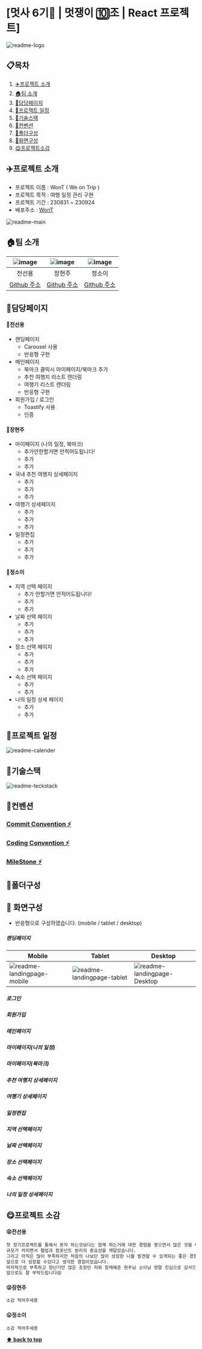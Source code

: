# [멋사 6기🦁 | 멋쟁이 🔟조 | React 프로젝트]

![readme-logo](https://github.com/FRONTENDSCHOOL6/react-project-10/assets/125878245/dcc77ab4-96b6-4329-92bb-fcc80a3e079d)

## 📋목차

1. [✈️프로젝트 소개](#✈️프로젝트-소개)
2. [🏠팀 소개](#🏠팀소개)
3. [📖담당페이지](#📖담당페이지)
4. [📅프로젝트 일정](#📅프로젝트-일정)
5. [📝기술스택](#기술스택⚡)
6. [🔪컨벤션](#🔪컨벤션)
7. [📂폴더구성](#📂폴더구성)
8. [🎥화면구성](#🎥-화면구성)
9. [😋프로젝트소감](#😋프로젝트-소감)

## ✈️프로젝트 소개

- 프로젝트 이름 : WonT ( We on Trip )
- 프로젝트 목적 : 여행 일정 관리 구현
- 프로젝트 기간 : 230831 ~ 230924
- 배포주소 : [WonT](https://weontrip.vercel.app/)

![readme-main](https://github.com/FRONTENDSCHOOL6/react-project-10/assets/125878245/907787e3-e95f-4794-b278-e18bb3be214e)

## 🏠팀 소개

| ![image](https://github.com/FRONTENDSCHOOL6/react-project-10/assets/125878245/c97eeb1a-7293-4c13-97d0-dccd22a88dd5) | ![image](https://github.com/FRONTENDSCHOOL6/react-project-10/assets/125878245/562e595f-b12f-49f2-bfb3-87ba2201ab4b) | ![image](https://github.com/FRONTENDSCHOOL6/react-project-10/assets/125878245/33d929a1-9386-4935-8dd6-4bef0bb185fb) |
| :-----------------------------------------------------------------------------------------------------------------: | :-----------------------------------------------------------------------------------------------------------------: | :-----------------------------------------------------------------------------------------------------------------: |
|                                                       전선용                                                        |                                                       장현주                                                        |                                                       정소이                                                        |
|                                      [Github 주소](https://github.com/sy0725)                                       |                                     [Github 주소](https://github.com/hyeonjuuu)                                     |                                       [Github 주소](https://github.com/uniS2)                                       |

## 📖담당페이지

#### 📌전선용

- 랜딩페이지
  - Carousel 사용
  - 반응형 구현
- 메인페이지
  - 북마크 클릭시 마이페이지/북마크 추가
  - 추천 여행지 리스트 렌더링
  - 여행기 리스트 렌더링
  - 반응형 구현
- 회원가입 / 로그인
  - Toastify 사용
  - 인증

#### 📌장현주

- 마이페이지 (나의 일정, 북마크)
  - 추가안한할거면 안적어도됩니다!
  - 추가
  - 추가
- 국내 추천 여행지 상세페이지
  - 추가
  - 추가
  - 추가
- 여행기 상세페이지
  - 추가
  - 추가
  - 추가
- 일정편집
  - 추가
  - 추가
  - 추가

#### 📌정소이

- 지역 선택 페이지
  - 추가 안할거면 안적어도됩니다!
  - 추가
  - 추가
- 날짜 선택 페이지
  - 추가
  - 추가
  - 추가
- 장소 선택 페이지
  - 추가
  - 추가
  - 추가
- 숙소 선택 페이지
  - 추가
  - 추가
- 나의 일정 상세 페이지
  - 추가
  - 추가

## 📅프로젝트 일정

![readme-calender](https://github.com/FRONTENDSCHOOL6/react-project-10/assets/125878245/7d7ccc5f-0af9-4762-8d1d-d2dfde6c64af)

## 📝기술스택

![readme-teckstack](https://github.com/FRONTENDSCHOOL6/react-project-10/assets/125878245/7b054d1b-6bb9-4890-b36b-60acb402ab43)

## 🔪컨벤션

### [Commit Convention ⚡](https://github.com/FRONTENDSCHOOL6/react-project-10/wiki/Commit-Convention-%E2%9A%A1)

### [Coding Convention ⚡](https://github.com/FRONTENDSCHOOL6/react-project-10/wiki/Coding-Convention-%E2%9A%A1)

### [MileStone ⚡](https://github.com/orgs/FRONTENDSCHOOL6/projects/29/views/1)

## 📂폴더구성

## 🎥 화면구성

- 반응형으로 구성하였습니다. (mobile / tablet / desktop)

##### 랜딩페이지

| Mobile                                                                                                                                  | Tablet                                                                                                                                  | Desktop                                                                                                                                  |
| --------------------------------------------------------------------------------------------------------------------------------------- | --------------------------------------------------------------------------------------------------------------------------------------- | ---------------------------------------------------------------------------------------------------------------------------------------- |
| ![readme-landingpage-mobile](https://github.com/FRONTENDSCHOOL6/react-project-10/assets/125878245/c0b564c7-6abc-41af-baa1-949b32f962fa) | ![readme-landingpage-tablet](https://github.com/FRONTENDSCHOOL6/react-project-10/assets/125878245/faa27102-c9af-4b88-a6f4-1adc6886de31) | ![readme-landingpage-Desktop](https://github.com/FRONTENDSCHOOL6/react-project-10/assets/125878245/3d11c62d-6dcd-464a-831b-6bc6a02609c2) |

##### 로그인

##### 회원가입

##### 메인페이지

##### 마이페이지(나의 일정)

##### 마이페이지(북마크)

##### 추천 여행지 상세페이지

##### 여행기 상세페이지

##### 일정편집

##### 지역 선택페이지

##### 날짜 선택페이지

##### 장소 선택페이지

##### 숙소 선택페이지

##### 나의 일정 상세페이지

## 😋프로젝트 소감

#### 😝전선용

```txt
첫 장기프로젝트를 통해서 혼자 하는것보다는 함께 하는거에 대한 경험을 쌓으면서 많은 것을 배웠고,
규모가 커지면서 협업과 컴포넌트 분리의 중요성을 깨달았습니다.
그리고 아직은 많이 부족하지만 처음의 나보단 많이 성장한 나를 발견할 수 있게되는 좋은 경험이였고,
앞으로 더 성장할 수있다고 생각한 경험이었습니다.
마지막으로 부족하고 장난기만 많은 조장인 저와 함께해준 현주님 소이님 정말 진심으로 감사드립니다.
앞으로도 잘 부탁드립니다😝
```

#### 😜장현주

```txt
소감 적어주세용
```

#### 😛정소이

```txt
소감 적어주세용
```

**[⬆ back to top](#📋목차)**

